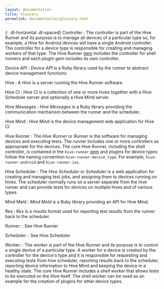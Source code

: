 ```yaml
---
layout: documentation
title: Glossary
permalink: documentation/glossary.html
---
```


{: .dl-horizontal .dl-spaced}
Controller
: The *controller* is part of the Hive Runner and its purpose is to manage all
  devices of a particular type so, for example, a Hive for Android devices will
  have a single Android controller. The controller for a device type is
  responsible for creating and managing workers of that type. The
  Hive Runner [gem](https://en.wikipedia.org/wiki/RubyGems) includes the
  controller for shell runners and each plugin gem includes its own controller.

Device API
: *Device API* is a Ruby library used by the runner to abstract device
  management functions.

Hive
: A *Hive* is a server running the Hive Runner software.

Hive CI
: *Hive CI* is a collection of one or more hives together with a
  Hive Scheduler server and optionally a
  Hive Mind server.

Hive Messages
: *Hive Messages* is a Ruby library providing the communication mechanism
  between the runner and the scheduler.

Hive Mind
: *Hive Mind* is the device management web application for Hive CI

Hive Runner
: The *Hive Runner* or *Runner* is the software for managing devices and
  executing tests. The runner includes one or more controllers as appropriate
  for the devices. The core Hive Runner, including the shell controller, is
  contained in the `hive-runner` [gem](https://en.wikipedia.org/wiki/RubyGems)
  and plugins for device types follow the naming convention
  `hive-runner-device_type`. For example, `hive-runner-android` and
  `hive-runner-ios`.

Hive Scheduler
: The *Hive Scheduler* or *Scheduler* is a web application for creating and
  managing test jobs, and assigning them to devices running on hives.
  The scheduler normally runs on a server separate from the
  hive runner and can provide tests for devices on multiple
  hives and of various types.

Mind Meld
: *Mind Meld* is a Ruby library providing an API for Hive Mind.

Res
: *Res* is a results format used for reporting test results from the
  runner back to the scheduler.

Runner:
: See Hive Runner

Scheduler:
: See Hive Scheduler

Worker:
: The *worker* is part of the Hive Runner and its purpose is to
  control a single device of a particular type. A worker for a device is
  created by the controller for the device's type and it is
  responsible for requesting and executing tests from hive scheduler, reporting
  results back to the scheduler, reporting device information to Hive Mind and
  keeping the device in a healthy state. The core Hive Runner includes a *shell
  worker* that allows tests to be executed on the Hive itself. The shell worker
  can be used as an example for the creation of plugins for other device types.
